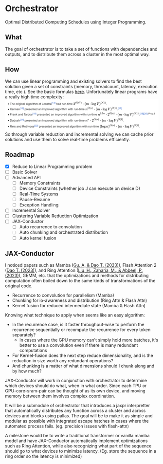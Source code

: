 # Orchestrator

Optimal Distributed Computing Schedules using Integer Programming.

## What

The goal of orchestrator is to take a set of functions with
dependencies and outputs, and to distribute them across a cluster
in the most optimal way.

## How

We can use linear programming and existing solvers to find the best
solution given a set of constraints (memory, threadcount, latency, execution time, etc.).
See the basic formulas [here](docs/Linear%20Constraints%20Formulation.pdf).
Unfortunately linear programs have a really high time
complexity: ![img.png](docs/linear_programming_solver_complexity.png)
So through variable reduction and incremental solving we can cache prior solutions
and use them to solve real-time problems efficiently.

## Roadmap
 - [X] Reduce to Linear Programming problem
 - [ ] Basic Solver
 - [ ] Advanced API
   - [ ] Memory Constraints
   - [ ] Device Constraints (whether job J can execute on device D)
   - [ ] Real-Time Systems
   - [ ] Pause-Resume
   - [ ] Exception Handling
 - [ ] Incremental Solver
 - [ ] Clustering Variable Reduction Optimization
 - [ ] JAX-Conductor
   - [ ] Auto recurrence to convolution
   - [ ] Auto chunking and orchestrated distribution
   - [ ] Auto kernel fusion

JAX-Conductor
---
I noticed papers such as
Mamba ([Gu. A, & Dao T. (2023)](https://arxiv.org/abs/2312.00752)),
Flash Attention 2 ([Dao T. (2023)](https://arxiv.org/abs/2307.08691)),
and Ring Attention ([Liu, H., Zaharia, M., & Abbeel, P. (2023)](https://arxiv.org/abs/2310.01889)),
GEMM, etc. that the optimizations and methods for distributing computation often boiled down to
the same kinds of transformations of the original code.

- Recurrence to convolution for parallelism (Mamba)
- Chunking for io-awareness and distribution (Ring Attn & Flash Attn)
- Kernel fusion for reduced intermediate state (Mamba & Flash Attn)

Knowing what technique to apply when seems like an easy algorithm:

- In the recurrence case, is it faster throughput-wise to perform the recurrence sequentially
  or recompute the recurrence for every token separately?
    - In cases where the GPU memory can't simply hold more batches, it's better to use a convolution even if there is
      many redundant computations
- For Kernel-fusion does the next step reduce dimensionality, and is the reduction in size worth any redundant
  operations?
- And chunking is a matter of what dimensions should I chunk along and by how much?

JAX-Conductor will work in conjunction with orchestrator to determine which devices should do what, when in what order.
Since each TPU or GPU-core-sram-pair can be thought of as its own device, and moving memory between them involves
complex coordination.

It will be a submodule of orchestrator that introduces a jaxpr interpretter
that automatically distributes any function across a cluster and across devices
and blocks using pallas. The goal will be to make it as simple
and modular as possible with integrated escape hatches in cases where the automated
process fails. (eg. precision issues with flash-attn)

A milestone would be to write a traditional transformer or vanilla mamba model and have JAX-Conductor
automatically implement optimizations such as Ring Attention, while also recognizing what part
of the sequence should go to what devices to minimize latency. (Eg. store the sequence in a ring order so the latency is
minimized)

